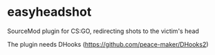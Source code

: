 # easyheadshot
SourceMod plugin for CS:GO, redirecting shots to the victim's head

The plugin needs DHooks (https://github.com/peace-maker/DHooks2)
